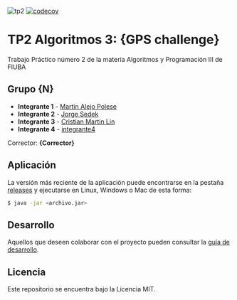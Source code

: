 ![tp2](https://github.com/MartinAlejo/algo3_tp2/actions/workflows/build.yml/badge.svg) [![codecov](https://codecov.io/gh/MartinAlejo/algo3_tp2/branch/master/graph/badge.svg)](https://codecov.io/gh/MartinAlejo/algo3_tp2)

# TP2 Algoritmos 3: {GPS challenge} 

Trabajo Práctico número 2 de la materia Algoritmos y Programación III de FIUBA

## Grupo {N}

* **Integrante 1** - [Martin Alejo Polese](https://github.com/MartinAlejo)
* **Integrante 2** - [Jorge Sedek](https://github.com/JorgeSedek)
* **Integrante 3** - [Cristian Martin Lin](https://github.com/CrisML)
* **Integrante 4** - [integrante4](https://github.com/integrante4)

Corrector: **{Corrector}**

## Aplicación

La versión más reciente de la aplicación puede encontrarse en la pestaña [releases](https://github.com/MartinAlejo/algo3_tp2/releases/latest) y ejecutarse en Linux, Windows o Mac de esta forma:

```bash
$ java -jar <archivo.jar>
```

## Desarrollo

Aquellos que deseen colaborar con el proyecto pueden consultar la [guía de desarrollo](./docs/Desarrollo.md).

## Licencia

Este repositorio se encuentra bajo la Licencia MIT.
